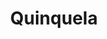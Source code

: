 ---
title: "Quinquela"
url: /ciudad-autonoma-de-buenos-aires/quinquela-avenida-manuel-a-montes-de-oca/
shop: Farben
---